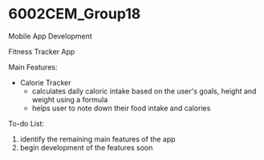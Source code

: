 # 6002CEM_Group18

Mobile App Development 

Fitness Tracker App

Main Features:

* Calorie Tracker
  - calculates daily caloric intake based on the user's goals, height and weight using a formula
  - helps user to note down their food intake and calories 

To-do List:
1) identify the remaining main features of the app
2) begin development of the features soon
